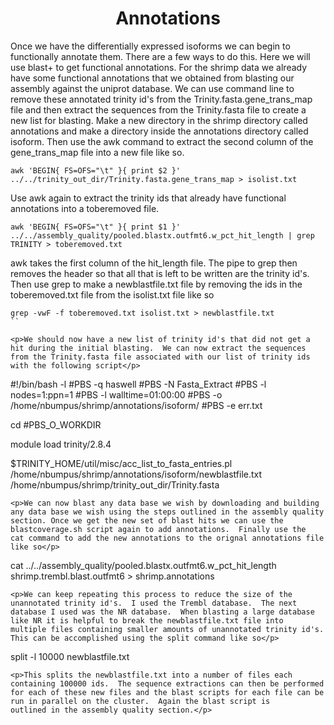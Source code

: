 <h1 align="center">Annotations</h1>

<P>Once we have the differentially expressed isoforms we can begin to functionally annotate them.  There are a few ways to do this.
Here we will use blast+ to get functional annotations.  For the shrimp data we already have some functional annotations that we 
obtained from blasting our assembly against the uniprot database.  We can use command line to remove these annotated trinity id's 
from the Trinity.fasta.gene_trans_map file and then extract the sequences from the Trinity.fasta file to create a new list for 
blasting.  Make a new directory in the shrimp directory called annotations and make a directory inside the annotations directory
called isoform.  Then use the awk command to extract the second column of the gene_trans_map file into a new file like so.</p>

```
awk 'BEGIN{ FS=OFS="\t" }{ print $2 }' ../../trinity_out_dir/Trinity.fasta.gene_trans_map > isolist.txt
```
<p>Use awk again to extract the trinity ids that already have functional annotations into a toberemoved file.</p>

```
awk 'BEGIN{ FS=OFS="\t" }{ print $1 }' ../../assembly_quality/pooled.blastx.outfmt6.w_pct_hit_length | grep TRINITY > toberemoved.txt
```
<p> awk takes the first column of the hit_length file.  The pipe to grep then removes the header so that all that is left to be written
are the trinity id's.  Then use grep to make a newblastfile.txt file by removing the ids in the toberemoved.txt file from the 
isolist.txt file like so</p>

```
grep -vwF -f toberemoved.txt isolist.txt > newblastfile.txt
``

<p>We should now have a new list of trinity id's that did not get a hit during the initial blasting.  We can now extract the sequences
from the Trinity.fasta file associated with our list of trinity ids with the following script</p>

```
#!/bin/bash -l
#PBS -q haswell
#PBS -N Fasta_Extract
#PBS -l nodes=1:ppn=1
#PBS -l walltime=01:00:00
#PBS -o /home/nbumpus/shrimp/annotations/isoform/
#PBS -e err.txt

cd #PBS_O_WORKDIR

module load trinity/2.8.4

$TRINITY_HOME/util/misc/acc_list_to_fasta_entries.pl \
/home/nbumpus/shrimp/annotations/isoform/newblastfile.txt \
/home/nbumpus/shrimp/trinity_out_dir/Trinity.fasta
```
<p>We can now blast any data base we wish by downloading and building any data base we wish using the steps outlined in the assembly quality
section. Once we get the new set of blast hits we can use the blastcoverage.sh script again to add annotations.  Finally use the 
cat command to add the new annotations to the orignal annotations file like so</p>

```
cat ../../assembly_quality/pooled.blastx.outfmt6.w_pct_hit_length shrimp.trembl.blast.outfmt6 > shrimp.annotations
```
<p>We can keep repeating this process to reduce the size of the unannotated trinity id's.  I used the Trembl database.  The next 
database I used was the NR database.  When blasting a large database like NR it is helpful to break the newblastfile.txt file into 
multiple files containing smaller amounts of unannotated trinity id's.  This can be accomplished using the split command like so</p>

```
split -l 10000 newblastfile.txt
```
<p>This splits the newblastfile.txt into a number of files each containing 100000 ids.  The sequence extractions can then be performed
for each of these new files and the blast scripts for each file can be run in parallel on the cluster.  Again the blast script is 
outlined in the assembly quality section.</p>






